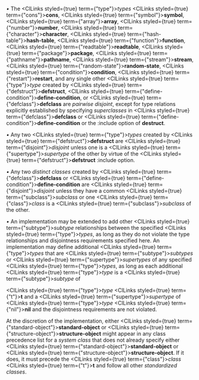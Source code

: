  



*•* The <ClLinks styled={true} term={"type"}><i>types</i></ClLinks> <ClLinks styled={true} term={"cons"}><b>cons</b></ClLinks>, <ClLinks styled={true} term={"symbol"}><b>symbol</b></ClLinks>, <ClLinks styled={true} term={"array"}><b>array</b></ClLinks>, <ClLinks styled={true} term={"number"}><b>number</b></ClLinks>, <ClLinks styled={true} term={"character"}><b>character</b></ClLinks>, <ClLinks styled={true} term={"hash-table"}><b>hash-table</b></ClLinks>, <ClLinks styled={true} term={"function"}><b>function</b></ClLinks>, <ClLinks styled={true} term={"readtable"}><b>readtable</b></ClLinks>, <ClLinks styled={true} term={"package"}><b>package</b></ClLinks>, <ClLinks styled={true} term={"pathname"}><b>pathname</b></ClLinks>, <ClLinks styled={true} term={"stream"}><b>stream</b></ClLinks>, <ClLinks styled={true} term={"random-state"}><b>random-state</b></ClLinks>, <ClLinks styled={true} term={"condition"}><b>condition</b></ClLinks>, <ClLinks styled={true} term={"restart"}><b>restart</b></ClLinks>, and any single other <ClLinks styled={true} term={"type"}><i>type</i></ClLinks> created by <ClLinks styled={true} term={"defstruct"}><b>defstruct</b></ClLinks>, <ClLinks styled={true} term={"define-condition"}><b>define-condition</b></ClLinks>, or <ClLinks styled={true} term={"defclass"}><b>defclass</b></ClLinks> are *pairwise disjoint*, except for type relations explicitly established by specifying *superclasses* in <ClLinks styled={true} term={"defclass"}><b>defclass</b></ClLinks> or <ClLinks styled={true} term={"define-condition"}><b>define-condition</b></ClLinks> or the :include option of **destruct**. 



*•* Any two <ClLinks styled={true} term={"type"}><i>types</i></ClLinks> created by <ClLinks styled={true} term={"defstruct"}><b>defstruct</b></ClLinks> are <ClLinks styled={true} term={"disjoint"}><i>disjoint</i></ClLinks> unless one is a <ClLinks styled={true} term={"supertype"}><i>supertype</i></ClLinks> of the other by virtue of the <ClLinks styled={true} term={"defstruct"}><b>defstruct</b></ClLinks> :include option. 



*•* Any two *distinct classes* created by <ClLinks styled={true} term={"defclass"}><b>defclass</b></ClLinks> or <ClLinks styled={true} term={"define-condition"}><b>define-condition</b></ClLinks> are <ClLinks styled={true} term={"disjoint"}><i>disjoint</i></ClLinks> unless they have a common <ClLinks styled={true} term={"subclass"}><i>subclass</i></ClLinks> or one <ClLinks styled={true} term={"class"}><i>class</i></ClLinks> is a <ClLinks styled={true} term={"subclass"}><i>subclass</i></ClLinks> of the other. 



*•* An implementation may be extended to add other <ClLinks styled={true} term={"subtype"}><i>subtype</i></ClLinks> relationships between the specified <ClLinks styled={true} term={"type"}><i>types</i></ClLinks>, as long as they do not violate the type relationships and disjointness requirements specified here. An implementation may define additional <ClLinks styled={true} term={"type"}><i>types</i></ClLinks> that are <ClLinks styled={true} term={"subtype"}><i>subtypes</i></ClLinks> or <ClLinks styled={true} term={"supertype"}><i>supertypes</i></ClLinks> of any specified <ClLinks styled={true} term={"type"}><i>types</i></ClLinks>, as long as each additional <ClLinks styled={true} term={"type"}><i>type</i></ClLinks> is a <ClLinks styled={true} term={"subtype"}><i>subtype</i></ClLinks> of 



<ClLinks styled={true} term={"type"}><i>type</i></ClLinks> <ClLinks styled={true} term={"t"}><b>t</b></ClLinks> and a <ClLinks styled={true} term={"supertype"}><i>supertype</i></ClLinks> of <ClLinks styled={true} term={"type"}><i>type</i></ClLinks> <ClLinks styled={true} term={"nil"}><b>nil</b></ClLinks> and the disjointness requirements are not violated. 











At the discretion of the implementation, either <ClLinks styled={true} term={"standard-object"}><b>standard-object</b></ClLinks> or <ClLinks styled={true} term={"structure-object"}><b>structure-object</b></ClLinks> might appear in any class precedence list for a *system class* that does not already specify either <ClLinks styled={true} term={"standard-object"}><b>standard-object</b></ClLinks> or <ClLinks styled={true} term={"structure-object"}><b>structure-object</b></ClLinks>. If it does, it must precede the <ClLinks styled={true} term={"class"}><i>class</i></ClLinks> <ClLinks styled={true} term={"t"}><b>t</b></ClLinks> and follow all other *standardized classes*. 



